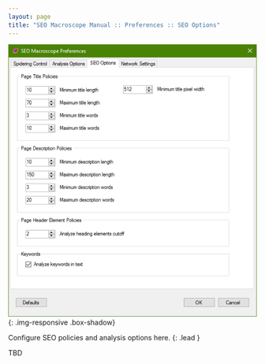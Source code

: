 ```yaml
---
layout: page
title: "SEO Macroscope Manual :: Preferences :: SEO Options"
---
```


![SEO Macroscope spidering control preferences](../../images/preferences-seo-options.png){: .img-responsive .box-shadow}

Configure SEO policies and analysis options here.
{: .lead }

TBD
